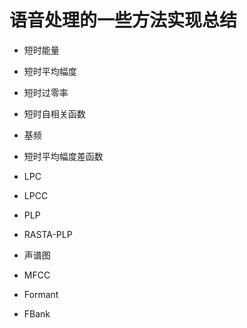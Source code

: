 # 语音处理的一些方法实现总结

* 短时能量

* 短时平均幅度

* 短时过零率

* 短时自相关函数

* 基频

* 短时平均幅度差函数

* LPC

* LPCC

* PLP

* RASTA-PLP

* 声谱图

* MFCC

* Formant

* FBank